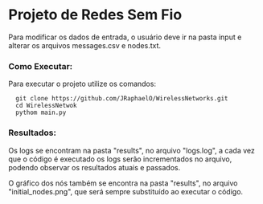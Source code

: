 # Projeto de Redes Sem Fio

Para modificar os dados de entrada, o usuário deve ir na pasta input e alterar os arquivos messages.csv e nodes.txt.

### Como Executar:

  Para executar o projeto utilize os comandos:
  ```
    git clone https://github.com/JRaphaelO/WirelessNetworks.git
    cd WirelessNetwok
    pythom main.py
  ```
  
 ### Resultados:
 
Os logs se encontram na pasta "results", no arquivo "logs.log", a cada vez que o código é executado os logs serão incrementados no arquivo, 
podendo observar os resultados atuais e passados.

O gráfico dos nós também se encontra na pasta "results", no arquivo "initial_nodes.png", que será sempre substituído ao executar o código.
